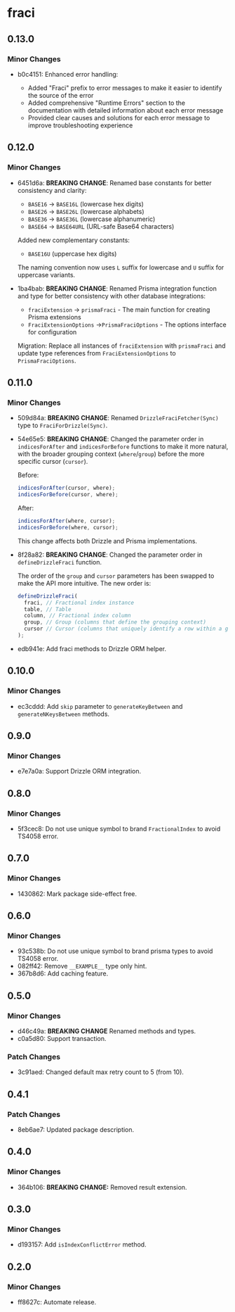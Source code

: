 # fraci

## 0.13.0

### Minor Changes

- b0c4151: Enhanced error handling:

  - Added "Fraci" prefix to error messages to make it easier to identify the source of the error
  - Added comprehensive "Runtime Errors" section to the documentation with detailed information about each error message
  - Provided clear causes and solutions for each error message to improve troubleshooting experience

## 0.12.0

### Minor Changes

- 6451d6a: **BREAKING CHANGE**: Renamed base constants for better consistency and clarity:

  - `BASE16` -> `BASE16L` (lowercase hex digits)
  - `BASE26` -> `BASE26L` (lowercase alphabets)
  - `BASE36` -> `BASE36L` (lowercase alphanumeric)
  - `BASE64` -> `BASE64URL` (URL-safe Base64 characters)

  Added new complementary constants:

  - `BASE16U` (uppercase hex digits)

  The naming convention now uses `L` suffix for lowercase and `U` suffix for uppercase variants.

- 1ba4bab: **BREAKING CHANGE**: Renamed Prisma integration function and type for better consistency with other database integrations:

  - `fraciExtension` -> `prismaFraci` - The main function for creating Prisma extensions
  - `FraciExtensionOptions` ->`PrismaFraciOptions` - The options interface for configuration

  Migration: Replace all instances of `fraciExtension` with `prismaFraci` and update type references from `FraciExtensionOptions` to `PrismaFraciOptions`.

## 0.11.0

### Minor Changes

- 509d84a: **BREAKING CHANGE**: Renamed `DrizzleFraciFetcher(Sync)` type to `FraciForDrizzle(Sync)`.
- 54e65e5: **BREAKING CHANGE**: Changed the parameter order in `indicesForAfter` and `indicesForBefore` functions to make it more natural, with the broader grouping context (`where`/`group`) before the more specific cursor (`cursor`).

  Before:

  ```typescript
  indicesForAfter(cursor, where);
  indicesForBefore(cursor, where);
  ```

  After:

  ```typescript
  indicesForAfter(where, cursor);
  indicesForBefore(where, cursor);
  ```

  This change affects both Drizzle and Prisma implementations.

- 8f28a82: **BREAKING CHANGE**: Changed the parameter order in `defineDrizzleFraci` function.

  The order of the `group` and `cursor` parameters has been swapped to make the API more intuitive. The new order is:

  ```typescript
  defineDrizzleFraci(
    fraci, // Fractional index instance
    table, // Table
    column, // Fractional index column
    group, // Group (columns that define the grouping context)
    cursor // Cursor (columns that uniquely identify a row within a group)
  );
  ```

- edb941e: Add fraci methods to Drizzle ORM helper.

## 0.10.0

### Minor Changes

- ec3cddd: Add `skip` parameter to `generateKeyBetween` and `generateNKeysBetween` methods.

## 0.9.0

### Minor Changes

- e7e7a0a: Support Drizzle ORM integration.

## 0.8.0

### Minor Changes

- 5f3cec8: Do not use unique symbol to brand `FractionalIndex` to avoid TS4058 error.

## 0.7.0

### Minor Changes

- 1430862: Mark package side-effect free.

## 0.6.0

### Minor Changes

- 93c538b: Do not use unique symbol to brand prisma types to avoid TS4058 error.
- 082ff42: Remove `__EXAMPLE__` type only hint.
- 367b8d6: Add caching feature.

## 0.5.0

### Minor Changes

- d46c49a: **BREAKING CHANGE** Renamed methods and types.
- c0a5d80: Support transaction.

### Patch Changes

- 3c91aed: Changed default max retry count to 5 (from 10).

## 0.4.1

### Patch Changes

- 8eb6ae7: Updated package description.

## 0.4.0

### Minor Changes

- 364b106: **BREAKING CHANGE:** Removed result extension.

## 0.3.0

### Minor Changes

- d193157: Add `isIndexConflictError` method.

## 0.2.0

### Minor Changes

- ff8627c: Automate release.
